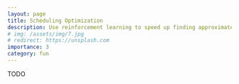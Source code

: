 ```yaml
---
layout: page
title: Scheduling Optimization
description: Use reinforcement learning to speed up finding approximate solution for scheduling optimization
# img: /assets/img/7.jpg
# redirect: https://unsplash.com
importance: 3
category: fun
---
```


TODO